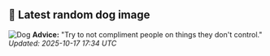## 🐶 Latest random dog image
![Dog](https://images.dog.ceo/breeds/basenji/n02110806_1826.jpg)
**Advice:** "Try to not compliment people on things they don't control."
*Updated: 2025-10-17 17:34 UTC*
